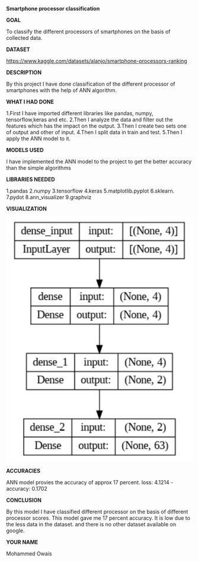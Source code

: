 **Smartphone processor classification**

**GOAL**

To classify the different processors of smartphones on the basis of collected data.

**DATASET**

https://www.kaggle.com/datasets/alanjo/smartphone-processors-ranking

**DESCRIPTION**

By this project I have done classification of the different processor of smartphones with the help of ANN algorithm.

**WHAT I HAD DONE**

1.First I have imported different libraries like pandas, numpy, tensorflow,keras and etc.
2.Then I analyze the data and filter out the features which has the impact on the output.
3.Then I create two sets one of output and other of input.
4.Then I split data in train and test.
5.Then I apply the ANN model to it.

**MODELS USED**

I have implemented the ANN model to the project to get the better accuracy than the simple algorithms

**LIBRARIES NEEDED**

1.pandas 
2.numpy 
3.tensorflow
4.keras
5.matplotlib.pyplot 
6.sklearn.
7.pydot
8.ann_visualizer
9.graphviz

**VISUALIZATION**

<img src="./Images/Visualization.PNG" width="800" title="ANN model">

**ACCURACIES**

ANN model provies the accuracy of approx 17 percent.
loss: 4.1214 - accuracy: 0.1702


**CONCLUSION**

By this model I have classified different processor on the basis of different processor scores.
This model gave me 17 percent accuracy.
It is low due to the less data in the dataset.
and there is no other dataset available on google.

**YOUR NAME**

Mohammed Owais
